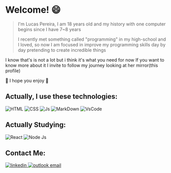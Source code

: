 # Welcome! 😄 

> I'm Lucas Pereira, I am 18 years old and my history with one computer begins since I have 7~8 years
> 
> I recently met something called "programming" in my high-school and I loved, 
> so now I am focused in improve my programming  skills day by day pretending to create incredible things 

I know that's is not a lot but i think it's what you need for now
If you want to know more about it I invite to follow my journey looking at her mirror(this profile)

🌹 I hope you enjoy 🌹
 
## Actually, I use these technologies: 

![HTML](https://img.shields.io/badge/HTML5-E34F26?style=for-the-badge&logo=html5&logoColor=white)
![CSS](https://img.shields.io/badge/CSS3-1572B6?style=for-the-badge&logo=css3&logoColor=white)
![Js](https://img.shields.io/badge/JavaScript-323330?style=for-the-badge&logo=javascript&logoColor=F7DF1E)
![MarkDown](https://img.shields.io/badge/Markdown-000000?style=for-the-badge&logo=markdown&logoColor=white)
![VsCode](https://img.shields.io/badge/Visual_Studio_Code-0078D4?style=for-the-badge&logo=visual%20studio%20code&logoColor=white)

## Actually Studying: 

![React](https://img.shields.io/badge/React-20232A?style=for-the-badge&logo=react&logoColor=61DAFB)
![Node Js](https://img.shields.io/badge/Node.js-43853D?style=for-the-badge&logo=node.js&logoColor=white)

## Contact Me:

<a href="https://www.linkedin.com/in/lpcruz04/" target="_blank"> ![linkedin](https://img.shields.io/badge/LinkedIn-0077B5?style=for-the-badge&logo=linkedin&logoColor=white) </a>
<a href=" mailto: contatolpcruz04@outlook.com.br"> ![outlook email](https://img.shields.io/badge/Microsoft_Outlook-0078D4?style=for-the-badge&logo=microsoft-outlook&logoColor=white)
 </a>
